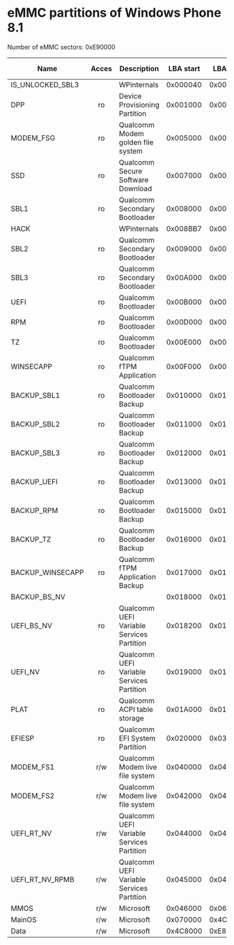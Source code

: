 # eMMC partitions of Windows Phone 8.1

Number of eMMC sectors: 0xE90000

| Name            | Acces | Description | LBA start | LBA end | Size (bytes) | File system |
|-----------------|:-----:|-------------|-----------|---------|--------------|-------------|
|IS_UNLOCKED_SBL3 | | WPinternals | 0x000040 | 0x000040 | 0x0000000200 | |
|DPP              | ro | Device Provisioning Partition | 0x001000 | 0x004FFF | 0x0000800000 | FAT |
|MODEM_FSG        | ro | Qualcomm Modem golden file system | 0x005000 | 0x0067FF | 0x0000300000 | |
|SSD              | ro | Qualcomm Secure Software Download | 0x007000 | 0x00701F | 0x0000004000 | |
|SBL1             | ro | Qualcomm Secondary Bootloader | 0x008000 | 0x008BB6 | 0x0000176E00 | |
|HACK             | | WPinternals | 0x008BB7 | 0x008BB7 | 0x0000000200 | |
|SBL2             | ro | Qualcomm Secondary Bootloader | 0x009000 | 0x009BB7 | 0x0000177000 | |
|SBL3             | ro | Qualcomm Secondary Bootloader | 0x00A000 | 0x00AFFF | 0x0000200000 | |
|UEFI             | ro | Qualcomm Bootloader | 0x00B000 | 0x00C387 | 0x0000271000 | |
|RPM              | ro | Qualcomm Bootloader | 0x00D000 | 0x00D3E7 | 0x000007d000 | |
|TZ               | ro | Qualcomm Bootloader | 0x00E000 | 0x00E3E7 | 0x000007d000 | |
|WINSECAPP        | ro | Qualcomm fTPM Application | 0x00F000 | 0x00F3FF | 0x0000080000 | |
|BACKUP_SBL1      | ro | Qualcomm Bootloader Backup | 0x010000 | 0x010BB7 | 0x0000177000 | |
|BACKUP_SBL2      | ro | Qualcomm Bootloader Backup | 0x011000 | 0x011BB7 | 0x0000177000 | |
|BACKUP_SBL3      | ro | Qualcomm Bootloader Backup | 0x012000 | 0x012FFF | 0x0000200000 | |
|BACKUP_UEFI      | ro | Qualcomm Bootloader Backup | 0x013000 | 0x014387 | 0x0000271000 | |
|BACKUP_RPM       | ro | Qualcomm Bootloader Backup | 0x015000 | 0x0153E7 | 0x000007d000 | |
|BACKUP_TZ        | ro | Qualcomm Bootloader Backup | 0x016000 | 0x0163E7 | 0x000007d000 | |
|BACKUP_WINSECAPP | ro | Qualcomm fTPM Application Backup | 0x017000 | 0x0173FF | 0x0000080000 | |
|BACKUP_BS_NV     | | | 0x018000 | 0x0181FF | 0x0000040000 | |
|UEFI_BS_NV       | ro | Qualcomm UEFI Variable Services Partition | 0x018200 | 0x0183FF | 0x0000040000 |
|UEFI_NV          | ro | Qualcomm UEFI Variable Services Partition | 0x019000 | 0x0191FF | 0x0000040000 | |
|PLAT             | ro | Qualcomm ACPI table storage | 0x01A000 | 0x01DFFF | 0x0000800000 | |
|EFIESP           | ro | Qualcomm EFI System Partition | 0x020000 | 0x03FFFF | 0x0004000000 | FAT |
|MODEM_FS1        | r/w | Qualcomm Modem live file system | 0x040000 | 0x0417FF | 0x0000300000 | |
|MODEM_FS2        | r/w | Qualcomm Modem live file system | 0x042000 | 0x0437FF | 0x0000300000 | |
|UEFI_RT_NV       | r/w | Qualcomm UEFI Variable Services Partition | 0x044000 | 0x0441FF | 0x000004000 | |
|UEFI_RT_NV_RPMB  | r/w | Qualcomm UEFI Variable Services Partition | 0x045000 | 0x0450FF | 0x0000020000 | |
|MMOS             | r/w | Microsoft | 0x046000 | 0x06DF5F | 0x0004FEC000 | FAT |
|MainOS           | r/w | Microsoft | 0x070000 | 0x4C7EFF | 0x008AFE0000 | NTFS |
|Data             | r/w | Microsoft | 0x4C8000 | 0xE8FFDE | 0x0138FFBE00 | NTFS |



